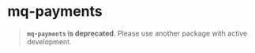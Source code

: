# mq-payments

> **`mq-payments` is deprecated**. Please use another package with active development.
